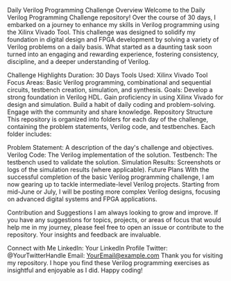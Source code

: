Daily Verilog Programming Challenge
Overview
Welcome to the Daily Verilog Programming Challenge repository! Over the course of 30 days, I embarked on a journey to enhance my skills in Verilog programming using the Xilinx Vivado Tool. This challenge was designed to solidify my foundation in digital design and FPGA development by solving a variety of Verilog problems on a daily basis. What started as a daunting task soon turned into an engaging and rewarding experience, fostering consistency, discipline, and a deeper understanding of Verilog.

Challenge Highlights
Duration: 30 Days
Tools Used: Xilinx Vivado Tool
Focus Areas: Basic Verilog programming, combinational and sequential circuits, testbench creation, simulation, and synthesis.
Goals:
Develop a strong foundation in Verilog HDL.
Gain proficiency in using Xilinx Vivado for design and simulation.
Build a habit of daily coding and problem-solving.
Engage with the community and share knowledge.
Repository Structure
This repository is organized into folders for each day of the challenge, containing the problem statements, Verilog code, and testbenches. Each folder includes:

Problem Statement: A description of the day's challenge and objectives.
Verilog Code: The Verilog implementation of the solution.
Testbench: The testbench used to validate the solution.
Simulation Results: Screenshots or logs of the simulation results (where applicable).
Future Plans
With the successful completion of the basic Verilog programming challenge, I am now gearing up to tackle intermediate-level Verilog projects. Starting from mid-June or July, I will be posting more complex Verilog designs, focusing on advanced digital systems and FPGA applications.

Contribution and Suggestions
I am always looking to grow and improve. If you have any suggestions for topics, projects, or areas of focus that would help me in my journey, please feel free to open an issue or contribute to the repository. Your insights and feedback are invaluable.

Connect with Me
LinkedIn: Your LinkedIn Profile
Twitter: @YourTwitterHandle
Email: YourEmail@example.com
Thank you for visiting my repository. I hope you find these Verilog programming exercises as insightful and enjoyable as I did. Happy coding!
